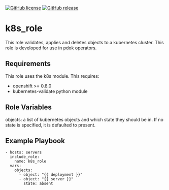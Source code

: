 [![GitHub license](https://img.shields.io/github/license/Shalucik/k8s_role)](https://github.com/Shalucik/k8s_role/blob/main/LICENSE)
[![GitHub release](https://img.shields.io/github/release/Shalucik/k8s_role.svg)](https://github.com/Shalucik/k8s_role/releases)

# k8s_role

This role validates, applies and deletes objects to a kubernetes cluster.
This role is developed for use in pdok operators.

## Requirements

This role uses the k8s module.
This requires: 
- openshift >= 0.8.0
- kubernetes-validate python module

## Role Variables

objects: a list of kubernetes objects and which state they should be in.
If no state is specified, it is defaulted to present.

## Example Playbook

    - hosts: servers
      include_role:
        name: k8s_role
      vars:
        objects:
          - object: "{{ deployment }}"
          - object: "{{ server }}"
            state: absent
